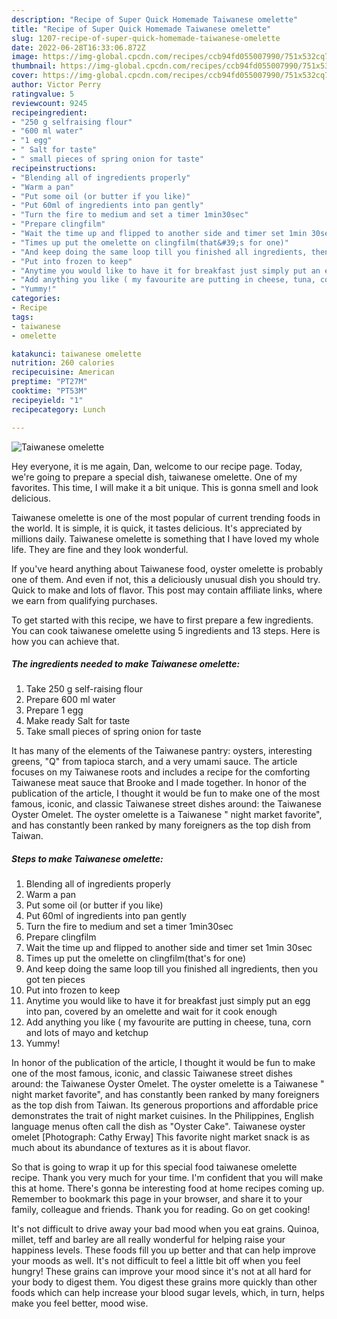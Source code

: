 ```yaml
---
description: "Recipe of Super Quick Homemade Taiwanese omelette"
title: "Recipe of Super Quick Homemade Taiwanese omelette"
slug: 1207-recipe-of-super-quick-homemade-taiwanese-omelette
date: 2022-06-28T16:33:06.872Z
image: https://img-global.cpcdn.com/recipes/ccb94fd055007990/751x532cq70/taiwanese-omelette-recipe-main-photo.jpg
thumbnail: https://img-global.cpcdn.com/recipes/ccb94fd055007990/751x532cq70/taiwanese-omelette-recipe-main-photo.jpg
cover: https://img-global.cpcdn.com/recipes/ccb94fd055007990/751x532cq70/taiwanese-omelette-recipe-main-photo.jpg
author: Victor Perry
ratingvalue: 5
reviewcount: 9245
recipeingredient:
- "250 g selfraising flour"
- "600 ml water"
- "1 egg"
- " Salt for taste"
- " small pieces of spring onion for taste"
recipeinstructions:
- "Blending all of ingredients properly"
- "Warm a pan"
- "Put some oil (or butter if you like)"
- "Put 60ml of ingredients into pan gently"
- "Turn the fire to medium and set a timer 1min30sec"
- "Prepare clingfilm"
- "Wait the time up and flipped to another side and timer set 1min 30sec"
- "Times up put the omelette on clingfilm(that&#39;s for one)"
- "And keep doing the same loop till you finished all ingredients, then you got ten pieces"
- "Put into frozen to keep"
- "Anytime you would like to have it for breakfast just simply put an egg into pan, covered by an omelette and wait for it cook enough"
- "Add anything you like ( my favourite are putting in cheese, tuna, corn and lots of mayo and ketchup"
- "Yummy!"
categories:
- Recipe
tags:
- taiwanese
- omelette

katakunci: taiwanese omelette 
nutrition: 260 calories
recipecuisine: American
preptime: "PT27M"
cooktime: "PT53M"
recipeyield: "1"
recipecategory: Lunch

---
```



![Taiwanese omelette](https://img-global.cpcdn.com/recipes/ccb94fd055007990/751x532cq70/taiwanese-omelette-recipe-main-photo.jpg)

Hey everyone, it is me again, Dan, welcome to our recipe page. Today, we're going to prepare a special dish, taiwanese omelette. One of my favorites. This time, I will make it a bit unique. This is gonna smell and look delicious.

Taiwanese omelette is one of the most popular of current trending foods in the world. It is simple, it is quick, it tastes delicious. It's appreciated by millions daily. Taiwanese omelette is something that I have loved my whole life. They are fine and they look wonderful.

If you&#39;ve heard anything about Taiwanese food, oyster omelette is probably one of them. And even if not, this a deliciously unusual dish you should try. Quick to make and lots of flavor. This post may contain affiliate links, where we earn from qualifying purchases.


To get started with this recipe, we have to first prepare a few ingredients. You can cook taiwanese omelette using 5 ingredients and 13 steps. Here is how you can achieve that.

<!--inarticleads1-->

##### The ingredients needed to make Taiwanese omelette:

1. Take 250 g self-raising flour
1. Prepare 600 ml water
1. Prepare 1 egg
1. Make ready  Salt for taste
1. Take  small pieces of spring onion for taste


It has many of the elements of the Taiwanese pantry: oysters, interesting greens, &#34;Q&#34; from tapioca starch, and a very umami sauce. The article focuses on my Taiwanese roots and includes a recipe for the comforting Taiwanese meat sauce that Brooke and I made together. In honor of the publication of the article, I thought it would be fun to make one of the most famous, iconic, and classic Taiwanese street dishes around: the Taiwanese Oyster Omelet. The oyster omelette is a Taiwanese &#34; night market favorite&#34;, and has constantly been ranked by many foreigners as the top dish from Taiwan. 

<!--inarticleads2-->

##### Steps to make Taiwanese omelette:

1. Blending all of ingredients properly
1. Warm a pan
1. Put some oil (or butter if you like)
1. Put 60ml of ingredients into pan gently
1. Turn the fire to medium and set a timer 1min30sec
1. Prepare clingfilm
1. Wait the time up and flipped to another side and timer set 1min 30sec
1. Times up put the omelette on clingfilm(that&#39;s for one)
1. And keep doing the same loop till you finished all ingredients, then you got ten pieces
1. Put into frozen to keep
1. Anytime you would like to have it for breakfast just simply put an egg into pan, covered by an omelette and wait for it cook enough
1. Add anything you like ( my favourite are putting in cheese, tuna, corn and lots of mayo and ketchup
1. Yummy!


In honor of the publication of the article, I thought it would be fun to make one of the most famous, iconic, and classic Taiwanese street dishes around: the Taiwanese Oyster Omelet. The oyster omelette is a Taiwanese &#34; night market favorite&#34;, and has constantly been ranked by many foreigners as the top dish from Taiwan. Its generous proportions and affordable price demonstrates the trait of night market cuisines. In the Philippines, English language menus often call the dish as &#34;Oyster Cake&#34;. Taiwanese oyster omelet [Photograph: Cathy Erway] This favorite night market snack is as much about its abundance of textures as it is about flavor. 

So that is going to wrap it up for this special food taiwanese omelette recipe. Thank you very much for your time. I'm confident that you will make this at home. There's gonna be interesting food at home recipes coming up. Remember to bookmark this page in your browser, and share it to your family, colleague and friends. Thank you for reading. Go on get cooking!

It's not difficult to drive away your bad mood when you eat grains. Quinoa, millet, teff and barley are all really wonderful for helping raise your happiness levels. These foods fill you up better and that can help improve your moods as well. It's not difficult to feel a little bit off when you feel hungry! These grains can improve your mood since it's not at all hard for your body to digest them. You digest these grains more quickly than other foods which can help increase your blood sugar levels, which, in turn, helps make you feel better, mood wise.

